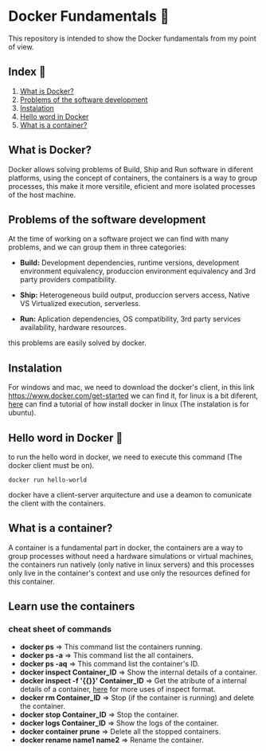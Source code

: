 # Docker Fundamentals :whale:
This repository is intended to show the Docker fundamentals from my point of view.

## Index :file_folder:

1. [What is Docker?](#id1)
2. [Problems of the software development](#id2)
3. [Instalation](#id3)
4. [Hello word in Docker](#id4)
5. [What is a container?](#id5)

<div id='id1'/>

## What is Docker?

Docker allows solving problems of Build, Ship and Run software in diferent platforms, using the concept of containers, the containers is a way to group processes, this make it more versitile, eficient and more isolated processes of the host machine.


<div id='id2'/>

## Problems of the software development

At the time of working on a software project we can find with many problems, and we can group them in three categories:

- **Build:** Development dependencies, runtime versions, development environment equivalency, produccion environment equivalency and 3rd party providers compatibility.

- **Ship:** Heterogeneous build output, produccion servers access, Native VS Virtualized execution, serverless.

- **Run:** Aplication dependencies, OS compatibility, 3rd party services availability, hardware resources.

this problems are easily solved by docker.

<div id='id3'/>

## Instalation

For windows and mac, we need to download the docker's client, in this link https://www.docker.com/get-started we can find it, for linux is a bit diferent, [here](https://docs.docker.com/engine/install/ubuntu/) can find a tutorial of how install docker in linux (The instalation is for ubuntu).

<div id='id4'/>

## Hello word in Docker :whale:

to run the hello word in docker, we need to execute this command (The docker client must be on).

```
docker run hello-world
```

docker have a client-server arquitecture and use a deamon to comunicate the client with the containers.

<div id='id5'/>

## What is a container?

A container is a fundamental part in docker, the containers are a way to group processes without need a hardware simulations or virtual machines, the containers run natively (only native in linux servers) and this processes only live in the container's context and use only the resources defined for this container.

<div id='id6'/>

## Learn use the containers

### cheat sheet of commands

- **docker ps** => This command list the containers running.
- **docker ps -a** => This command list the all containers.
- **docker ps -aq** => This command list the container's ID.
- **docker inspect Container_ID** => Show the internal details of a container.
- **docker inspect -f '{{}}' Container_ID** => Get the atribute of a internal details of a container, [here](https://docs.docker.com/engine/reference/commandline/inspect/) for more uses of inspect format.
- **docker rm Container_ID** => Stop (if the container is running) and delete the container.
- **docker stop Container_ID** => Stop the container.
- **docker logs Container_ID** => Show the logs of the container.
- **docker container prune** => Delete all the stopped containers.
- **docker rename name1 name2** => Rename the container.
